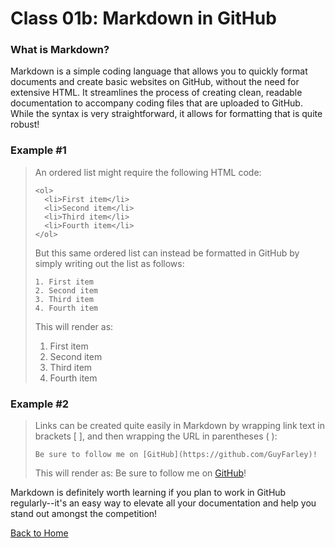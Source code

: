 # Class 01b: Markdown in GitHub

### What is Markdown?

Markdown is a simple coding language that allows you to quickly format documents and create basic websites on GitHub, without the need for extensive HTML. It streamlines the process of creating clean, readable documentation to accompany coding files that are uploaded to GitHub. While the syntax is very straightforward, it allows for formatting that is quite robust!

### Example #1

> An ordered list might require the following HTML code:
> ```
> <ol>
>   <li>First item</li>
>   <li>Second item</li>
>   <li>Third item</li>
>   <li>Fourth item</li>
> </ol>
> ```
> 
>But this same ordered list can instead be formatted in GitHub by simply writing out the list as follows:
> ```
> 1. First item
> 2. Second item
> 3. Third item
> 4. Fourth item
> ```
> This will render as:
> 
> 1. First item
> 2. Second item
> 3. Third item
> 4. Fourth item

### Example #2

> Links can be created quite easily in Markdown by wrapping link text in brackets [ ], and then wrapping the URL in parentheses ( ):
> ```
> Be sure to follow me on [GitHub](https://github.com/GuyFarley)!
> ```
> This will render as:
> Be sure to follow me on [GitHub](https://github.com/GuyFarley)!

Markdown is definitely worth learning if you plan to work in GitHub regularly--it's an easy way to elevate all your documentation and help you stand out amongst the competition!

[Back to Home](README.md)
